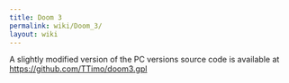 ```yaml
---
title: Doom 3
permalink: wiki/Doom_3/
layout: wiki
---
```


A slightly modified version of the PC versions source code is available
at <https://github.com/TTimo/doom3.gpl>
